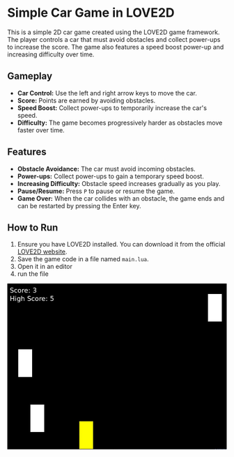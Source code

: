 # Simple Car Game in LOVE2D

This is a simple 2D car game created using the LOVE2D game framework. The player controls a car that must avoid obstacles and collect power-ups to increase the score. The game also features a speed boost power-up and increasing difficulty over time.

## Gameplay

- **Car Control:** Use the left and right arrow keys to move the car.
- **Score:** Points are earned by avoiding obstacles.
- **Speed Boost:** Collect power-ups to temporarily increase the car's speed.
- **Difficulty:** The game becomes progressively harder as obstacles move faster over time.

## Features

- **Obstacle Avoidance:** The car must avoid incoming obstacles.
- **Power-ups:** Collect power-ups to gain a temporary speed boost.
- **Increasing Difficulty:** Obstacle speed increases gradually as you play.
- **Pause/Resume:** Press `P` to pause or resume the game.
- **Game Over:** When the car collides with an obstacle, the game ends and can be restarted by pressing the Enter key.

## How to Run

1. Ensure you have LOVE2D installed. You can download it from the official [LOVE2D website](https://love2d.org/).
2. Save the game code in a file named `main.lua`.
3. Open it in an editor
4. run the file

![](car_screenshot.JPG)
